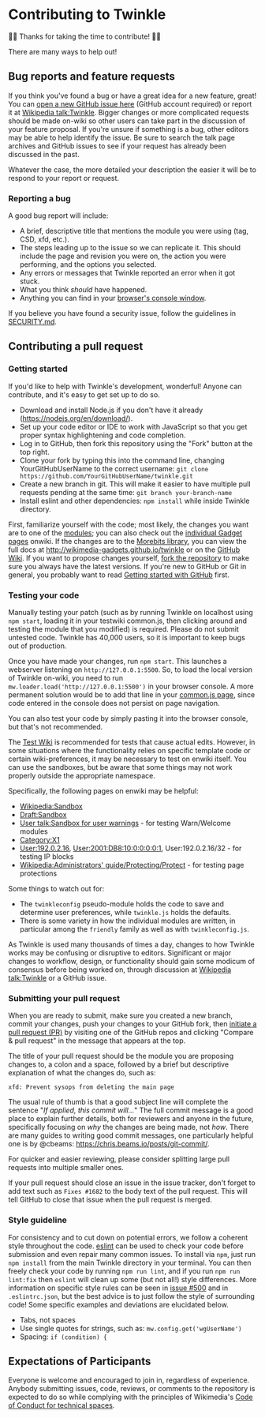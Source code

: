 # Contributing to Twinkle

:tada::tada: Thanks for taking the time to contribute! :tada::tada:

There are many ways to help out!

## Bug reports and feature requests

If you think you've found a bug or have a great idea for a new feature, great!  You can [open a new GitHub issue here](https://github.com/wikimedia-gadgets/twinkle/issues/new) (GitHub account required) or report it at [Wikipedia talk:Twinkle][].  Bigger changes or more complicated requests should be made on-wiki so other users can take part in the discussion of your feature proposal.  If you're unsure if something is a bug, other editors may be able to help identify the issue.  Be sure to search the talk page archives and GitHub issues to see if your request has already been discussed in the past.

Whatever the case, the more detailed your description the easier it will be to respond to your report or request.

### Reporting a bug

A good bug report will include:

- A brief, descriptive title that mentions the module you were using (tag, CSD, xfd, etc.).
- The steps leading up to the issue so we can replicate it.  This should include the page and revision you were on, the action you were performing, and the options you selected.
- Any errors or messages that Twinkle reported an error when it got stuck.
- What you think *should* have happened.
- Anything you can find in your [browser's console window][jserrors].

If you believe you have found a security issue, follow the guidelines in [SECURITY.md](./SECURITY.md).

## Contributing a pull request

### Getting started

If you'd like to help with Twinkle's development, wonderful!  Anyone can contribute, and it's easy to get set up to do so.

- Download and install Node.js if you don't have it already (https://nodejs.org/en/download/).
- Set up your code editor or IDE to work with JavaScript so that you get proper syntax highlightening and code completion.
- Log in to GitHub, then fork this repository using the "Fork" button at the top right.
- Clone your fork by typing this into the command line, changing YourGitHubUserName to the correct username: `git clone https://github.com/YourGitHubUserName/twinkle.git`
- Create a new branch in git. This will make it easier to have multiple pull requests pending at the same time: `git branch your-branch-name`
- Install eslint and other dependencies: `npm install` while inside Twinkle directory.

First, familiarize yourself with the code; most likely, the changes you want are to one of the [modules](./modules); you can also check out the [individual Gadget pages][twinkle_gadget] onwiki.  If the changes are to the [Morebits library](./morebits.js), you can view the full docs at <http://wikimedia-gadgets.github.io/twinkle> or on the [GitHub Wiki](https://github.com/wikimedia-gadgets/twinkle/wiki/morebits).  If you want to propose changes yourself, [fork the repository](https://help.github.com/articles/fork-a-repo/) to make sure you always have the latest versions.  If you're new to GitHub or Git in general, you probably want to read [Getting started with GitHub](https://help.github.com/en/github/getting-started-with-github) first.

### Testing your code

Manually testing your patch (such as by running Twinkle on localhost using `npm start`, loading it in your testwiki common.js, then clicking around and testing the module that you modified) is required. Please do not submit untested code. Twinkle has 40,000 users, so it is important to keep bugs out of production.

Once you have made your changes, run `npm start`. This launches a webserver listening on `http://127.0.0.1:5500`. So, to load the local version of Twinkle on-wiki, you need to run `mw.loader.load('http://127.0.0.1:5500')` in your browser console. A more permanent solution would be to add that line in your [common.js page](https://en.wikipedia.org/wiki/Special:MyPage/common.js), since code entered in the console does not persist on page navigation.

You can also test your code by simply pasting it into the browser console, but that's not recommended.

The [Test Wiki](http://test.wikipedia.org) is recommended for tests that cause actual edits. However, in some situations where the functionality relies on specific template code or certain wiki-preferences, it may be necessary to test on enwiki itself. You can use the sandboxes, but be aware that some things may not work properly outside the appropriate namespace.

Specifically, the following pages on enwiki may be helpful:
- [Wikipedia:Sandbox](https://en.wikipedia.org/wiki/Wikipedia:Sandbox)
- [Draft:Sandbox](https://en.wikipedia.org/wiki/Draft:Sandbox)
- [User talk:Sandbox for user warnings](https://en.wikipedia.org/wiki/User_talk:Sandbox_for_user_warnings) - for testing Warn/Welcome modules
- [Category:X1](https://en.wikipedia.org/wiki/Category:X1)
- [User:192.0.2.16](https://en.wikipedia.org/wiki/User:192.0.2.16), [User:2001:DB8:10:0:0:0:0:1](https://en.wikipedia.org/wiki/User:2001:DB8:10:0:0:0:0:1), User:192.0.2.16/32 - for testing IP blocks
- [Wikipedia:Administrators' guide/Protecting/Protect](https://en.wikipedia.org/wiki/Wikipedia:Administrators'_guide/Protecting/Protect) - for testing page protections

Some things to watch out for:

- The `twinkleconfig` pseudo-module holds the code to save and determine user preferences, while `twinkle.js` holds the defaults.
- There is some variety in how the individual modules are written, in particular among the `friendly` family as well as with `twinkleconfig.js`.

As Twinkle is used many thousands of times a day, changes to how Twinkle works may be confusing or disruptive to editors.  Significant or major changes to workflow, design, or functionality should gain some modicum of consensus before being worked on, through discussion at [Wikipedia talk:Twinkle][] or a GitHub issue.

### Submitting your pull request

When you are ready to submit, make sure you created a new branch, commit your changes, push your changes to your GitHub fork, then [initiate a pull request (PR)](https://help.github.com/en/github/collaborating-with-issues-and-pull-requests/creating-a-pull-request-from-a-fork) by visiting one of the GitHub repos and clicking "Compare & pull request" in the message that appears at the top.

The title of your pull request should be the module you are proposing changes to, a colon and a space, followed by a brief but descriptive explanation of what the changes do, such as:

    xfd: Prevent sysops from deleting the main page

The usual rule of thumb is that a good subject line will complete the sentence "*If applied, this commit will...*"  The full commit message is a good place to explain further details, both for reviewers and anyone in the future, specifically focusing on *why* the changes are being made, not *how*.  There are many guides to writing good commit messages, one particularly helpful one is by @cbeams: <https://chris.beams.io/posts/git-commit/>.

For quicker and easier reviewing, please consider splitting large pull requests into multiple smaller ones.

If your pull request should close an issue in the issue tracker, don't forget to add text such as `Fixes #1682` to the body text of the pull request. This will tell GitHub to close that issue when the pull request is merged.

### Style guideline

For consistency and to cut down on potential errors, we follow a coherent style throughout the code.  [eslint][eslint.org] can be used to check your code before submission and even repair many common issues.  To install via `npm`, just run `npm install` from the main Twinkle directory in your terminal.  You can then freely check your code by running `npm run lint`, and if you run `npm run lint:fix` then `eslint` will clean up some (but not all!) style differences.  More information on specific style rules can be seen in [issue #500][fivehundred] and in `.eslintrc.json`, but the best advice is to just follow the style of surrounding code!  Some specific examples and deviations are elucidated below.

- Tabs, not spaces
- Use single quotes for strings, such as: `mw.config.get('wgUserName')`
- Spacing: `if (condition) {`

## Expectations of Participants

Everyone is welcome and encouraged to join in, regardless of experience.  Anybody submitting issues, code, reviews, or comments to the repository is expected to do so while complying with the principles of Wikimedia's [Code of Conduct for technical spaces][conduct].

[Wikipedia talk:Twinkle]: https://en.wikipedia.org/wiki/Wikipedia_talk:Twinkle
[jserrors]: https://en.wikipedia.org/wiki/Wikipedia:Reporting_JavaScript_errors
[twinkle_gadget]: https://en.wikipedia.org/wiki/Wikipedia:Twinkle/Gadget
[Wikipedia:Twinkle]: https://en.wikipedia.org/wiki/Wikipedia:Twinkle
[eslint.org]: https://eslint.org/
[fivehundred]: https://github.com/wikimedia-gadgets/twinkle/issues/500
[conduct]: https://www.mediawiki.org/wiki/Code_of_Conduct
